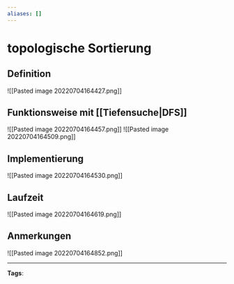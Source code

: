 ```yaml
---
aliases: []
---
```


# topologische Sortierung

## Definition

![[Pasted image 20220704164427.png]]

## Funktionsweise mit [[Tiefensuche|DFS]]

![[Pasted image 20220704164457.png]]
![[Pasted image 20220704164509.png]]

## Implementierung

![[Pasted image 20220704164530.png]]

## Laufzeit

![[Pasted image 20220704164619.png]]

## Anmerkungen

![[Pasted image 20220704164852.png]]

---

**Tags**:
